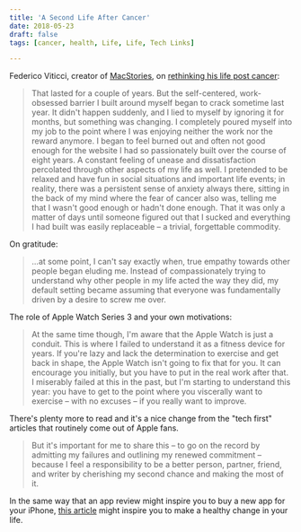 ```yaml
---
title: 'A Second Life After Cancer'
date: 2018-05-23
draft: false
tags: [cancer, health, Life, Life, Tech Links]

---
```


Federico Viticci, creator of [MacStories](https://www.macstories.net/), on [rethinking his life post cancer](https://www.macstories.net/stories/second-life/):

> That lasted for a couple of years. But the self-centered, work-obsessed barrier I built around myself began to crack sometime last year. It didn't happen suddenly, and I lied to myself by ignoring it for months, but something was changing. I completely poured myself into my job to the point where I was enjoying neither the work nor the reward anymore. I began to feel burned out and often not good enough for the website I had so passionately built over the course of eight years. A constant feeling of unease and dissatisfaction percolated through other aspects of my life as well. I pretended to be relaxed and have fun in social situations and important life events; in reality, there was a persistent sense of anxiety always there, sitting in the back of my mind where the fear of cancer also was, telling me that I wasn't good enough or hadn't done enough. That it was only a matter of days until someone figured out that I sucked and everything I had built was easily replaceable – a trivial, forgettable commodity.

On gratitude:

> ...at some point, I can't say exactly when, true empathy towards other people began eluding me. Instead of compassionately trying to understand why other people in my life acted the way they did, my default setting became assuming that everyone was fundamentally driven by a desire to screw me over.

The role of Apple Watch Series 3 and your own motivations:

> At the same time though, I'm aware that the Apple Watch is just a conduit. This is where I failed to understand it as a fitness device for years. If you're lazy and lack the determination to exercise and get back in shape, the Apple Watch isn't going to fix that for you. It can encourage you initially, but you have to put in the real work after that. I miserably failed at this in the past, but I'm starting to understand this year: you have to get to the point where you viscerally want to exercise – with no excuses – if you really want to improve.

There's plenty more to read and it's a nice change from the "tech first" articles that routinely come out of Apple fans.

> But it's important for me to share this – to go on the record by admitting my failures and outlining my renewed commitment – because I feel a responsibility to be a better person, partner, friend, and writer by cherishing my second chance and making the most of it.

In the same way that an app review might inspire you to buy a new app for your iPhone, [this article](https://www.macstories.net/stories/second-life/) might inspire you to make a healthy change in your life.